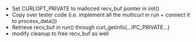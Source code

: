 - Set CURLOPT_PRIVATE to malloced recv_buf pointer in init()
- Copy over tester code (i.e. implement all the multicurl in run + connect it to process_data())
- Retrieve recv_buf in run() through curl_getinfo(...IPC_PRIVATE...)
- modify cleanup to free recv_buf as well